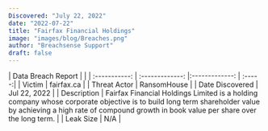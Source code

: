 ```yaml
---
Discovered: "July 22, 2022"
date: "2022-07-22"
title: "Fairfax Financial Holdings"
image: "images/blog/Breaches.png"
author: "Breachsense Support"
draft: false
---
```


| Data Breach Report           |              | 
| :-----------: | :-------------:     |:-------------:    | :-----:|
| Victim      | fairfax.ca      | 
| Threat Actor      | RansomHouse      | 
| Date Discovered      | Jul 22, 2022      | 
| Description      | Fairfax Financial Holdings Limited is a holding company whose corporate objective is to build long term shareholder value by achieving a high rate of compound growth in book value per share over the long term.       | 
| Leak Size      | N/A      | 

